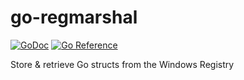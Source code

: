 # go-regmarshal
[![GoDoc](https://godoc.org/github.com/ianatha/go-regmarshal?status.svg)](https://godoc.org/github.com/ianatha/go-regmarshal) [![Go Reference](https://pkg.go.dev/badge/github.com/ianatha/go-regmarshal.svg)](https://pkg.go.dev/github.com/ianatha/go-regmarshal)

Store &amp; retrieve Go structs from the Windows Registry
